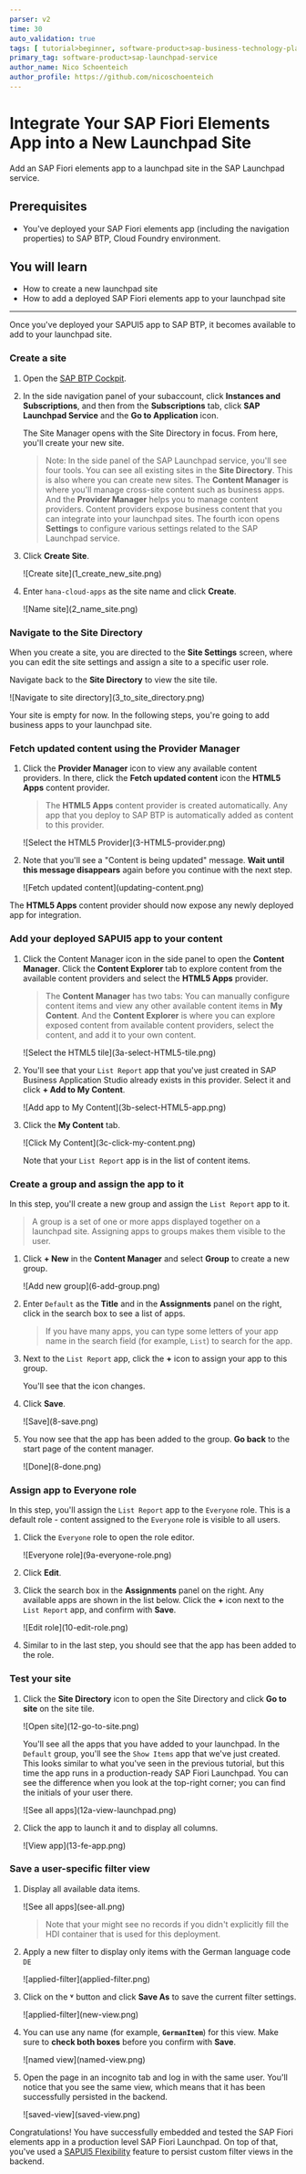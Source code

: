 ```yaml
---
parser: v2
time: 30
auto_validation: true
tags: [ tutorial>beginner, software-product>sap-business-technology-platform, software-product>sap-launchpad-service, software-product>sap-fiori, programming-tool>html5, programming-tool>sapui5]
primary_tag: software-product>sap-launchpad-service
author_name: Nico Schoenteich
author_profile: https://github.com/nicoschoenteich
---
```


# Integrate Your SAP Fiori Elements App into a New Launchpad Site
<!-- description --> Add an SAP Fiori elements app to a launchpad site in the SAP Launchpad service.

## Prerequisites
 - You've deployed your SAP Fiori elements app (including the navigation properties) to SAP BTP, Cloud Foundry environment.


## You will learn
  - How to create a new launchpad site
  - How to add a deployed SAP Fiori elements app to your launchpad site

---
Once you've deployed your SAPUI5 app to SAP BTP, it becomes available to add to your launchpad site.


### Create a site



1. Open the [SAP BTP Cockpit](https://account.hanatrial.ondemand.com/cockpit#/home/trialhome).


2. In the side navigation panel of your subaccount, click **Instances and Subscriptions**, and then from the **Subscriptions** tab, click **SAP Launchpad Service** and the **Go to Application** icon.

    The Site Manager opens with the Site Directory in focus. From here, you'll create your new site.

    > Note: In the side panel of the SAP Launchpad service, you'll see four tools. You can see all existing sites in the **Site Directory**. This is also where you can create new sites. The **Content Manager**  is where you'll manage cross-site content such as business apps. And the **Provider Manager** helps you to manage content providers. Content providers expose business content that you can integrate into your launchpad sites. The fourth icon opens **Settings** to configure various settings related to the SAP Launchpad service.

3. Click **Create Site**.

    <!-- border -->![Create site](1_create_new_site.png)

4. Enter `hana-cloud-apps` as the site name and click **Create**.

    <!-- border -->![Name site](2_name_site.png)



### Navigate to the Site Directory


When you create a site, you are directed to the **Site Settings** screen, where you can edit the site settings and assign a site to a specific user role.

Navigate back to the **Site Directory** to view the site tile.

<!-- border -->![Navigate to site directory](3_to_site_directory.png)


Your site is empty for now. In the following steps, you're going to add business apps to your launchpad site.


### Fetch updated content using the Provider Manager


1. Click the **Provider Manager** icon to view any available content providers. In there, click the **Fetch updated content** icon the **HTML5 Apps** content provider.

    >The **HTML5 Apps** content provider is created automatically. Any app that you deploy to SAP BTP is automatically added as content to this provider.

    <!-- border -->![Select the HTML5 Provider](3-HTML5-provider.png)

2. Note that you'll see a "Content is being updated" message. **Wait until this message disappears** again before you continue with the next step.

    <!-- border -->![Fetch updated content](updating-content.png)

The **HTML5 Apps** content provider should now expose any newly deployed app for integration.


### Add your deployed SAPUI5 app to your content

1. Click the Content Manager icon in the side panel to open the **Content Manager**. Click the **Content Explorer** tab to explore content from the available content providers and select the **HTML5 Apps** provider.

    >The **Content Manager** has two tabs: You can manually configure content items and view any other available content items in **My Content**. And the **Content Explorer** is where you can explore exposed content from available content providers, select the content, and add it to your own content.

    <!-- border -->![Select the HTML5 tile](3a-select-HTML5-tile.png)

4. You'll see that your `List Report` app that you've just created in SAP Business Application Studio already exists in this provider. Select it and click **+ Add to My Content**.

    <!-- border -->![Add app to My Content](3b-select-HTML5-app.png)

5. Click the **My Content** tab.

    <!-- border -->![Click My Content](3c-click-my-content.png)

    Note that your `List Report` app is in the list of content items.



### Create a group and assign the app to it

In this step, you'll create a new group and assign the `List Report` app to it.

> A group is a set of one or more apps displayed together on a launchpad site. Assigning apps to groups makes them visible to the user.

1. Click **+ New** in the **Content Manager** and select **Group** to create a new group.

    <!-- border -->![Add new group](6-add-group.png)

2. Enter `Default` as the **Title** and in the **Assignments** panel on the right, click in the search box to see a list of apps.

    >If you have many apps, you can type some letters of your app name in the search field (for example, `List`) to search for the app.

4. Next to the `List Report` app, click the **+** icon to assign your app to this group.

    You'll see that the icon changes.

4. Click **Save**.

    <!-- border -->![Save](8-save.png)

4. You now see that the app has been added to the group. **Go back** to the start page of the content manager.

    <!-- border -->![Done](8-done.png)




### Assign app to Everyone role

In this step, you'll assign the `List Report` app to the `Everyone` role. This is a default role - content assigned to the `Everyone` role is visible to all users.

1. Click the `Everyone` role to open the role editor.

    <!-- border -->![Everyone role](9a-everyone-role.png)

3. Click **Edit**.

4. Click the search box in the **Assignments** panel on the right. Any available apps are shown in the list below. Click the **+** icon next to the `List Report` app, and confirm with **Save**.

    <!-- border -->![Edit role](10-edit-role.png)

6. Similar to in the last step, you should see that the app has been added to the role.


### Test your site

1. Click the **Site Directory** icon to open the Site Directory and click **Go to site** on the site tile.

    <!-- border -->![Open site](12-go-to-site.png)

    You'll see all the apps that you have added to your launchpad. In the `Default` group, you'll see the `Show Items` app that we've just created. This looks similar to what you've seen in the previous tutorial, but this time the app runs in a production-ready SAP Fiori Launchpad. You can see the difference when you look at the top-right corner; you can find the initials of your user there.

    <!-- border -->![See all apps](12a-view-launchpad.png)


3. Click the app to launch it and to display all columns.

    <!-- border -->![View app](13-fe-app.png)

### Save a user-specific filter view

1. Display all available data items.

    <!-- border -->![See all apps](see-all.png)

    > Note that your might see no records if you didn't explicitly fill the HDI container that is used for this deployment.

2. Apply a new filter to display only items with the German language code `DE`

    <!-- border -->![applied-filter](applied-filter.png)

2. Click on the **˅** button and click **Save As** to save the current filter settings.

    <!-- border -->![applied-filter](new-view.png)

2. You can use any name (for example, **`GermanItem`**) for this view. Make sure to **check both boxes** before you confirm with **Save**.

    <!-- border -->![named view](named-view.png)

2. Open the page in an incognito tab and log in with the same user. You'll notice that you see the same view, which means that it has been successfully persisted in the backend.

    <!-- border -->![saved-view](saved-view.png)


Congratulations! You have successfully embedded and tested the SAP Fiori elements app in a production level SAP Fiori Launchpad. On top of that, you've used a [SAPUI5 Flexibility](https://sapui5.hana.ondemand.com/#/topic/a8e55aa2f8bc4127923b20685a6d1621) feature to persist custom filter views in the backend.


